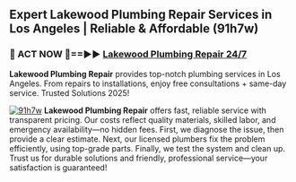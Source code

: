 ## Expert Lakewood Plumbing Repair Services in Los Angeles | Reliable & Affordable (91h7w)  

<h3>🚿 ACT NOW 🌟==►► <a href="https://tinyurl.com/2ne6vx2x" rel="nofollow">Lakewood Plumbing Repair 24/7</a></h3>

**Lakewood Plumbing Repair** provides top-notch plumbing services in Los Angeles. From repairs to installations, enjoy free consultations + same-day service. Trusted Solutions 2025!

[![91h7w](https://i.imgur.com/4PFF4AK.jpeg)](https://tinyurl.com/2ne6vx2x)
**Lakewood Plumbing Repair** offers fast, reliable service with transparent pricing. Our costs reflect quality materials, skilled labor, and emergency availability—no hidden fees. First, we diagnose the issue, then provide a clear estimate. Next, our licensed plumbers fix the problem efficiently, using top-grade parts. Finally, we test the system and clean up. Trust us for durable solutions and friendly, professional service—your satisfaction is guaranteed!